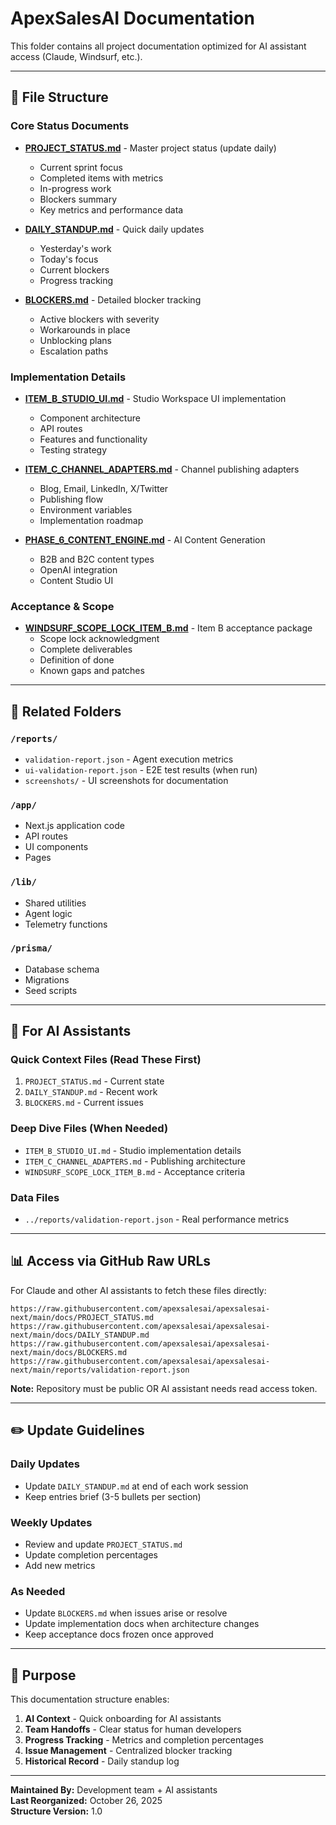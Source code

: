 # ApexSalesAI Documentation

This folder contains all project documentation optimized for AI assistant access (Claude, Windsurf, etc.).

---

## 📁 File Structure

### Core Status Documents
- **[PROJECT_STATUS.md](./PROJECT_STATUS.md)** - Master project status (update daily)
  - Current sprint focus
  - Completed items with metrics
  - In-progress work
  - Blockers summary
  - Key metrics and performance data

- **[DAILY_STANDUP.md](./DAILY_STANDUP.md)** - Quick daily updates
  - Yesterday's work
  - Today's focus
  - Current blockers
  - Progress tracking

- **[BLOCKERS.md](./BLOCKERS.md)** - Detailed blocker tracking
  - Active blockers with severity
  - Workarounds in place
  - Unblocking plans
  - Escalation paths

### Implementation Details
- **[ITEM_B_STUDIO_UI.md](./ITEM_B_STUDIO_UI.md)** - Studio Workspace UI implementation
  - Component architecture
  - API routes
  - Features and functionality
  - Testing strategy

- **[ITEM_C_CHANNEL_ADAPTERS.md](./ITEM_C_CHANNEL_ADAPTERS.md)** - Channel publishing adapters
  - Blog, Email, LinkedIn, X/Twitter
  - Publishing flow
  - Environment variables
  - Implementation roadmap

- **[PHASE_6_CONTENT_ENGINE.md](./PHASE_6_CONTENT_ENGINE.md)** - AI Content Generation
  - B2B and B2C content types
  - OpenAI integration
  - Content Studio UI

### Acceptance & Scope
- **[WINDSURF_SCOPE_LOCK_ITEM_B.md](./WINDSURF_SCOPE_LOCK_ITEM_B.md)** - Item B acceptance package
  - Scope lock acknowledgment
  - Complete deliverables
  - Definition of done
  - Known gaps and patches

---

## 🔗 Related Folders

### `/reports/`
- `validation-report.json` - Agent execution metrics
- `ui-validation-report.json` - E2E test results (when run)
- `screenshots/` - UI screenshots for documentation

### `/app/`
- Next.js application code
- API routes
- UI components
- Pages

### `/lib/`
- Shared utilities
- Agent logic
- Telemetry functions

### `/prisma/`
- Database schema
- Migrations
- Seed scripts

---

## 🤖 For AI Assistants

### Quick Context Files (Read These First)
1. `PROJECT_STATUS.md` - Current state
2. `DAILY_STANDUP.md` - Recent work
3. `BLOCKERS.md` - Current issues

### Deep Dive Files (When Needed)
- `ITEM_B_STUDIO_UI.md` - Studio implementation details
- `ITEM_C_CHANNEL_ADAPTERS.md` - Publishing architecture
- `WINDSURF_SCOPE_LOCK_ITEM_B.md` - Acceptance criteria

### Data Files
- `../reports/validation-report.json` - Real performance metrics

---

## 📊 Access via GitHub Raw URLs

For Claude and other AI assistants to fetch these files directly:

```
https://raw.githubusercontent.com/apexsalesai/apexsalesai-next/main/docs/PROJECT_STATUS.md
https://raw.githubusercontent.com/apexsalesai/apexsalesai-next/main/docs/DAILY_STANDUP.md
https://raw.githubusercontent.com/apexsalesai/apexsalesai-next/main/docs/BLOCKERS.md
https://raw.githubusercontent.com/apexsalesai/apexsalesai-next/main/reports/validation-report.json
```

**Note:** Repository must be public OR AI assistant needs read access token.

---

## ✏️ Update Guidelines

### Daily Updates
- Update `DAILY_STANDUP.md` at end of each work session
- Keep entries brief (3-5 bullets per section)

### Weekly Updates
- Review and update `PROJECT_STATUS.md`
- Update completion percentages
- Add new metrics

### As Needed
- Update `BLOCKERS.md` when issues arise or resolve
- Update implementation docs when architecture changes
- Keep acceptance docs frozen once approved

---

## 🎯 Purpose

This documentation structure enables:
1. **AI Context** - Quick onboarding for AI assistants
2. **Team Handoffs** - Clear status for human developers
3. **Progress Tracking** - Metrics and completion percentages
4. **Issue Management** - Centralized blocker tracking
5. **Historical Record** - Daily standup log

---

**Maintained By:** Development team + AI assistants  
**Last Reorganized:** October 26, 2025  
**Structure Version:** 1.0
